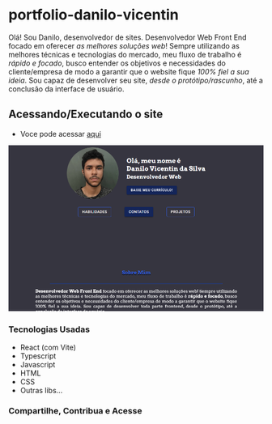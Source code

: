 # portfolio-danilo-vicentin

Olá! Sou Danilo, desenvolvedor de sites. Desenvolvedor Web Front End focado em oferecer _as melhores soluções web_! Sempre utilizando as melhores técnicas e tecnologias do mercado, meu fluxo de trabalho é _rápido e focado_, busco entender os objetivos e necessidades do cliente/empresa de modo a garantir que o website fique _100% fiel a sua ideia_. Sou capaz de desenvolver seu site, _desde o protótipo/rascunho_, até a conclusão da interface de usuário.

## Acessando/Executando o site

- Voce pode acessar [aqui](https://danilo-vicentin-silva.github.io/)

<img src="/src/assets/images/project-cover.webp" alt="Projeto"/>

### Tecnologias Usadas

- React (com Vite)
- Typescript
- Javascript
- HTML
- CSS
- Outras libs...

### Compartilhe, Contribua e Acesse
